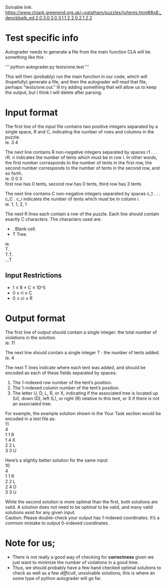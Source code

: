 Solvable link: https://www.chiark.greenend.org.uk/~sgtatham/puzzles/js/tents.html#8x8:_dencbbajb_ed,2,0,3,0,3,0,3,1,1,2,2,0,2,1,2,2


# Test specific info

Autograder needs to generate a file from the main function
CLA will be something like this

'''
python autograder.py tests/one.test
'''

This will then (probably) run the main function in our code, which will (hopefully) generate a file, and then the autograder will read that file, perhaps "tests/one.out." Ill try adding something that will allow us to keep the output, but I think I will delete after parsing.



# Input format
The first line of the input file contains two positive integers separated by a single space, R and C, indicating the number of rows and columns in the puzzle. <br>
ie. 3 4

The next line contains R non-negative integers separated by spaces r1 . . . rR. ri indicates the number of tents which must be in row i. In other words, the first number corresponds to the number of tents in the first row, the second number corresponds to the number of tents in the second row, and so forth. <br>
ie. 0 0 3 <br>
first row has 0 tents, second row has 0 tents, third row has 3 tents

The next line contains C non-negative integers separated by spaces c_1 . . . c_C . c_i indicates the number of tents which must be in column i. <br>
ie. 1, 1, 2, 1

The next R lines each contain a row of the puzzle. Each line should contain exactly C characters. The characters used are: 
- . Blank cell.
- T Tree.

ie. <br>
T.. <br>
T.T. <br>
...T

## Input Restrictions
- 1 ≤ R × C ≤ 10^5
- 0 ≤ ri ≤ C
- 0 ≤ ci ≤ R

# Output format
The first line of output should contain a single integer: the total number of violations in the solution. <br>
ie. 11

The next line should contain a single integer T : the number of tents added. <br>
ie. 4

The next T lines indicate where each tent was added, and should be encoded as each of these fields separated by
spaces:
1. The 1-indexed row number of the tent’s position.
2. The 1-indexed column number of the tent’s position.
3. The letter U, D, L, R, or X, indicating if the associated tree is located up (U), down (D), left (L), or right (R) relative to this tent, or X if there is not an associated tree.

For example, the example solution shown in the Your Task section would be encoded in a text file as: <br>
11 <br>
4<br>
1 1 R<br>
1 4 X<br>
2 2 L<br>
3 3 U<br>

Here’s a slightly better solution for the same input:<br>
10<br>
4<br>
1 1 R<br>
2 2 L<br>
2 4 D<br>
3 3 U

While the second solution is more optimal than the first, both solutions are valid. A solution does not need to be optimal to be valid, and many valid solutions exist for any given input.<br>
Caution: Please double-check your output has 1-indexed coordinates. It’s a common mistake to output 0-indexed coordinates.


# Note for us;
- There is not really a good way of checking for **correctness** given we just want to minimize the number of violations in a good time.
- Thus, we should probably have a few hand checked optimal solutions to check as well as a few *difficult*, unsolvable solutions; this is where an some type of python autograder will go far.
